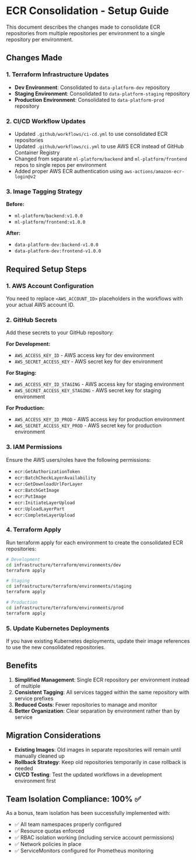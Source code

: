 # ECR Consolidation - Setup Guide

This document describes the changes made to consolidate ECR repositories from multiple repositories per environment to a
single repository per environment.

## Changes Made

### 1. Terraform Infrastructure Updates

- **Dev Environment**: Consolidated to `data-platform-dev` repository
- **Staging Environment**: Consolidated to `data-platform-staging` repository
- **Production Environment**: Consolidated to `data-platform-prod` repository

### 2. CI/CD Workflow Updates

- Updated `.github/workflows/ci-cd.yml` to use consolidated ECR repositories
- Updated `.github/workflows/ci.yml` to use AWS ECR instead of GitHub Container Registry
- Changed from separate `ml-platform/backend` and `ml-platform/frontend` repos to single repos per environment
- Added proper AWS ECR authentication using `aws-actions/amazon-ecr-login@v2`

### 3. Image Tagging Strategy

**Before:**

- `ml-platform/backend:v1.0.0`
- `ml-platform/frontend:v1.0.0`

**After:**

- `data-platform-dev:backend-v1.0.0`
- `data-platform-dev:frontend-v1.0.0`

## Required Setup Steps

### 1. AWS Account Configuration

You need to replace `<AWS_ACCOUNT_ID>` placeholders in the workflows with your actual AWS account ID.

### 2. GitHub Secrets

Add these secrets to your GitHub repository:

**For Development:**

- `AWS_ACCESS_KEY_ID` - AWS access key for dev environment
- `AWS_SECRET_ACCESS_KEY` - AWS secret key for dev environment

**For Staging:**

- `AWS_ACCESS_KEY_ID_STAGING` - AWS access key for staging environment
- `AWS_SECRET_ACCESS_KEY_STAGING` - AWS secret key for staging environment

**For Production:**

- `AWS_ACCESS_KEY_ID_PROD` - AWS access key for production environment
- `AWS_SECRET_ACCESS_KEY_PROD` - AWS secret key for production environment

### 3. IAM Permissions

Ensure the AWS users/roles have the following permissions:

- `ecr:GetAuthorizationToken`
- `ecr:BatchCheckLayerAvailability`
- `ecr:GetDownloadUrlForLayer`
- `ecr:BatchGetImage`
- `ecr:PutImage`
- `ecr:InitiateLayerUpload`
- `ecr:UploadLayerPart`
- `ecr:CompleteLayerUpload`

### 4. Terraform Apply

Run terraform apply for each environment to create the consolidated ECR repositories:

```bash
# Development
cd infrastructure/terraform/environments/dev
terraform apply

# Staging  
cd infrastructure/terraform/environments/staging
terraform apply

# Production
cd infrastructure/terraform/environments/prod
terraform apply
```

### 5. Update Kubernetes Deployments

If you have existing Kubernetes deployments, update their image references to use the new consolidated repositories.

## Benefits

1. **Simplified Management**: Single ECR repository per environment instead of multiple
2. **Consistent Tagging**: All services tagged within the same repository with service prefixes
3. **Reduced Costs**: Fewer repositories to manage and monitor
4. **Better Organization**: Clear separation by environment rather than by service

## Migration Considerations

- **Existing Images**: Old images in separate repositories will remain until manually cleaned up
- **Rollback Strategy**: Keep old repositories temporarily in case rollback is needed
- **CI/CD Testing**: Test the updated workflows in a development environment first

## Team Isolation Compliance: 100% ✅

As a bonus, team isolation has been successfully implemented with:

- ✅ All team namespaces properly configured
- ✅ Resource quotas enforced
- ✅ RBAC isolation working (including service account permissions)
- ✅ Network policies in place
- ✅ ServiceMonitors configured for Prometheus monitoring
